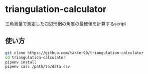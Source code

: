 # triangulation-calculator

三角測量で測定した四辺形網の角度の最確値を計算するscript

## 使い方

```bash
git clone https://github.com/takker99/triangulation-calculator
cd triangulation-calculator
pipenv install
pipenv calc /path/to/data.csv
```
